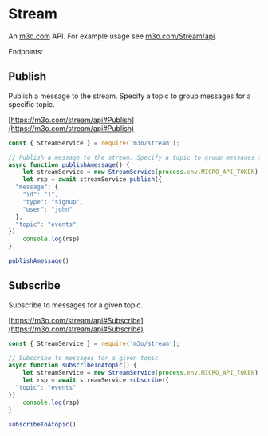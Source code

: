 # Stream

An [m3o.com](https://m3o.com) API. For example usage see [m3o.com/Stream/api](https://m3o.com/Stream/api).

Endpoints:

## Publish

Publish a message to the stream. Specify a topic to group messages for a specific topic.


[https://m3o.com/stream/api#Publish](https://m3o.com/stream/api#Publish)

```js
const { StreamService } = require('m3o/stream');

// Publish a message to the stream. Specify a topic to group messages for a specific topic.
async function publishAmessage() {
	let streamService = new StreamService(process.env.MICRO_API_TOKEN)
	let rsp = await streamService.publish({
  "message": {
    "id": "1",
    "type": "signup",
    "user": "john"
  },
  "topic": "events"
})
	console.log(rsp)
}

publishAmessage()
```
## Subscribe

Subscribe to messages for a given topic.


[https://m3o.com/stream/api#Subscribe](https://m3o.com/stream/api#Subscribe)

```js
const { StreamService } = require('m3o/stream');

// Subscribe to messages for a given topic.
async function subscribeToAtopic() {
	let streamService = new StreamService(process.env.MICRO_API_TOKEN)
	let rsp = await streamService.subscribe({
  "topic": "events"
})
	console.log(rsp)
}

subscribeToAtopic()
```
